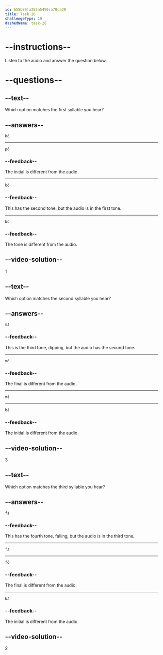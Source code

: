 ```yaml
---
id: 655b75fa252a5490ca70ca39
title: Task 26
challengeType: 19
dashedName: task-26
---
```


<!-- (Audio) A: bō, má, fǎ -->

# --instructions--

Listen to the audio and answer the question below.

# --questions--

## --text--

Which option matches the first syllable you hear?

## --answers--

`bō`

---

`pō`

### --feedback--

The initial is different from the audio.

---

`bó`

### --feedback--

This has the second tone, but the audio is in the first tone.

---

`bù`

### --feedback--

The tone is different from the audio.

## --video-solution--

1

## --text--

Which option matches the second syllable you hear?

## --answers--

`mǎ`

### --feedback--

This is the third tone, dipping, but the audio has the second tone.

---

`mó`

### --feedback--

The final is different from the audio.

---

`má`

---

`bá`

### --feedback--

The initial is different from the audio.

## --video-solution--

3

## --text--

Which option matches the third syllable you hear?

## --answers--

`fà`

### --feedback--

This has the fourth tone, falling, but the audio is in the third tone.

---

`fǎ`

---

`fō`

### --feedback--

The final is different from the audio.

---

`bǎ`

### --feedback--

The initial is different from the audio.

## --video-solution--

2
